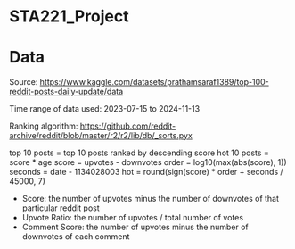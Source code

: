 # STA221_Project

# Data

Source: https://www.kaggle.com/datasets/prathamsaraf1389/top-100-reddit-posts-daily-update/data

Time range of data used: 2023-07-15 to 2024-11-13

Ranking algorithm: https://github.com/reddit-archive/reddit/blob/master/r2/r2/lib/db/_sorts.pyx

top 10 posts = top 10 posts ranked by descending score
hot 10 posts = score * age
    score = upvotes - downvotes
    order = log10(max(abs(score), 1))
    seconds = date - 1134028003
    hot = round(sign(score) * order + seconds / 45000, 7)

- Score: the number of upvotes minus the number of downvotes of that particular reddit post
- Upvote Ratio: the number of upvotes / total number of votes
- Comment Score: the number of upvotes minus the number of downvotes of each comment